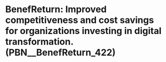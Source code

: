 # BenefReturn: __Improved competitiveness and cost savings for organizations investing in digital transformation.__ (PBN__BenefReturn_422)


